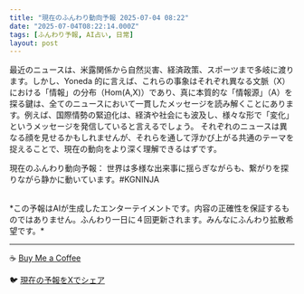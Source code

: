 ```yaml
---
title: "現在のふんわり動向予報 2025-07-04 08:22"
date: "2025-07-04T08:22:14.000Z"
tags: [ふんわり予報, AI占い, 日常]
layout: post
---
```


最近のニュースは、米露関係から自然災害、経済政策、スポーツまで多岐に渡ります。しかし、Yoneda 的に言えば、これらの事象はそれぞれ異なる文脈（X）における「情報」の分布（Hom(A,X)）であり、真に本質的な「情報源」（A）を探る鍵は、全てのニュースにおいて一貫したメッセージを読み解くことにあります。例えば、国際情勢の緊迫化は、経済や社会にも波及し、様々な形で「変化」というメッセージを発信していると言えるでしょう。  それぞれのニュースは異なる顔を見せるかもしれませんが、それらを通して浮かび上がる共通のテーマを捉えることで、現在の動向をより深く理解できるはずです。


現在のふんわり動向予報：
世界は多様な出来事に揺らぎながらも、繋がりを探りながら静かに動いています。#KGNINJA

<br>
*この予報はAIが生成したエンターテイメントです。内容の正確性を保証するものではありません。ふんわり一日に４回更新されます。みんなにふんわり拡散希望です。*

---
☕️ [Buy Me a Coffee](https://www.buymeacoffee.com/kgninja)

🐦 [現在の予報をXでシェア](https://twitter.com/intent/tweet?text=%E7%8F%BE%E5%9C%A8%E3%81%AE%E3%81%B5%E3%82%93%E3%82%8F%E3%82%8A%E4%BA%88%E5%A0%B1%3A%20%E3%80%8C%E6%9C%80%E8%BF%91%E3%81%AE%E3%83%8B%E3%83%A5%E3%83%BC%E3%82%B9%E3%81%AF%E3%80%81%E7%B1%B3%E9%9C%B2%E9%96%A2%E4%BF%82%E3%81%8B%E3%82%89%E8%87%AA%E7%84%B6%E7%81%BD%E5%AE%B3%E3%80%81%E7%B5%8C%E6%B8%88%E6%94%BF%E7%AD%96%E3%80%81%E3%82%B9%E3%83%9D%E3%83%BC%E3%83%84%E3%81%BE%E3%81%A7%E5%A4%9A%E5%B2%90%E3%81%AB%E6%B8%A1%E3%82%8A%E3%81%BE%E3%81%99%E3%80%82%E3%80%8D%23KGNINJA%20%E7%B6%9A%E3%81%8D%E3%81%AF%E3%83%96%E3%83%AD%E3%82%B0%E3%81%A7%EF%BC%81%F0%9F%91%87&url=https%3A%2F%2Fkg-ninja.github.io%2FFunwariyoso%2F)
